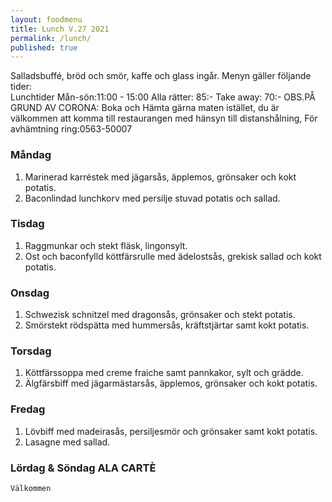```yaml
---
layout: foodmenu
title: Lunch V.27 2021
permalink: /lunch/
published: true
---
```

Salladsbuffé, bröd och smör, kaffe och glass ingår.
Menyn gäller följande tider:  
Lunchtider  Mån-sön:11:00 - 15:00
Alla rätter: 85:- Take away: 70:-
OBS.PÅ GRUND AV CORONA: Boka och Hämta gärna maten istället, du är välkommen att komma till restaurangen med hänsyn till distanshålning, För avhämtning ring:0563-50007
                                

### Måndag
1. Marinerad karréstek med jägarsås, äpplemos, grönsaker och kokt potatis.
2. Baconlindad lunchkorv med persilje stuvad potatis och sallad.

### Tisdag
1. Raggmunkar och stekt fläsk, lingonsylt.
2. Ost och baconfylld köttfärsrulle med ädelostsås, grekisk sallad och kokt potatis.

### Onsdag
1. Schwezisk schnitzel med dragonsås, grönsaker och stekt potatis.
2. Smörstekt rödspätta med hummersås, kräftstjärtar samt kokt potatis.

### Torsdag
1. Köttfärssoppa med creme fraiche samt pannkakor, sylt och grädde. 
2. Älgfärsbiff med jägarmästarsås, äpplemos, grönsaker och kokt potatis.

### Fredag  
1. Lövbiff med madeirasås, persiljesmör och grönsaker samt kokt potatis.
2. Lasagne med sallad.


### Lördag & Söndag ALA CARTÈ

    Välkommen
    
       
    

   
    
   
     
